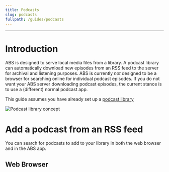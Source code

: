 ```yaml
---
title: Podcasts
slug: podcasts
fullpath: /guides/podcasts
---
```


---

# Introduction
ABS is designed to serve local media files from a library. A podcast library can automatically download new episodes from an RSS feed to the server for archival and listening purposes. ABS is currently *not* designed to be a browser for searching online for individual podcast episodes. If you do not want your ABS server downloading podcast episodes, the current stance is to use a (different) normal podcast app.

This guide assumes you have already set up a [podcast library](https://www.audiobookshelf.org/guides/podcasts)

![Podcast library concept](/guides/podcasts/con_ops.jpg)

# Add a podcast from an RSS feed
You can search for podcasts to add to your library in both the web browser and in the ABS app.

## Web Browser

